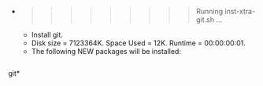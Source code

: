 * >>>>>>>>> Running inst-xtra-git.sh ...
  * Install git.
  * Disk size = 7123364K. Space Used = 12K. Runtime = 00:00:00:01.
  * The following NEW packages will be installed:
  ```bash
git*
  ```

